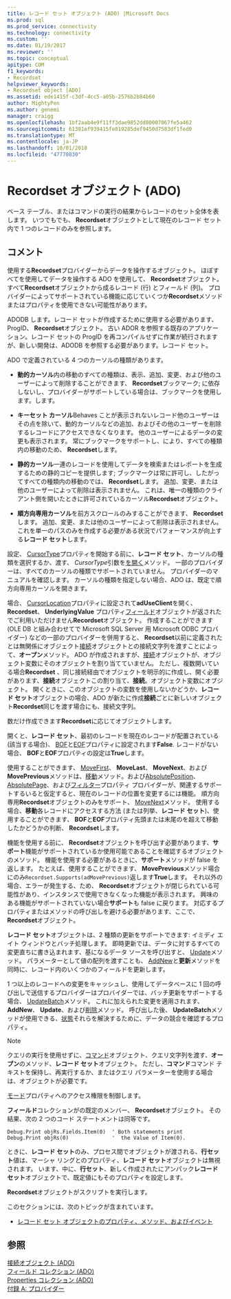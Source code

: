 ```yaml
---
title: レコード セット オブジェクト (ADO) |Microsoft Docs
ms.prod: sql
ms.prod_service: connectivity
ms.technology: connectivity
ms.custom: ''
ms.date: 01/19/2017
ms.reviewer: ''
ms.topic: conceptual
apitype: COM
f1_keywords:
- Recordset
helpviewer_keywords:
- Recordset object [ADO]
ms.assetid: ede1415f-c3df-4cc5-a05b-2576b2b84b60
author: MightyPen
ms.author: genemi
manager: craigg
ms.openlocfilehash: 1bf2aab4e9f11ff3dae9852dd80007867fe5a462
ms.sourcegitcommit: 61381ef939415fe019285def9450d7583df1fed0
ms.translationtype: MT
ms.contentlocale: ja-JP
ms.lasthandoff: 10/01/2018
ms.locfileid: "47770830"
---
```

# <a name="recordset-object-ado"></a>Recordset オブジェクト (ADO)
ベース テーブル、またはコマンドの実行の結果からレコードのセット全体を表します。 いつでもでも、 **Recordset**オブジェクトとして現在のレコード セット内で 1 つのレコードのみを参照します。  
  
## <a name="remarks"></a>コメント  
 使用する**Recordset**プロバイダーからデータを操作するオブジェクト。 ほぼすべてを使用してデータを操作する ADO を使用して、 **Recordset**オブジェクト。 すべて**Recordset**オブジェクトから成るレコード (行) とフィールド (列)。 プロバイダーによってサポートされている機能に応じていくつか**Recordset**メソッドまたはプロパティを使用できない可能性があります。  
  
 ADODB します。レコード セットが作成するために使用する必要があります、ProgID、 **Recordset**オブジェクト。 古い ADOR を参照する既存のアプリケーション。レコード セットの ProgID を再コンパイルせずに作業が続行されますが、新しい開発は、ADODB を参照する必要があります。レコード セット。  
  
 ADO で定義されている 4 つのカーソルの種類があります。  
  
-   **動的カーソル**内の移動のすべての種類は、表示、追加、変更、および他のユーザーによって削除することができます、 **Recordset**ブックマーク; に依存しないし、プロバイダーがサポートしている場合は、ブックマークを使用します。します。  
  
-   **キーセット カーソル**Behaves ことが表示されないレコード他のユーザーはその点を除いて、動的カーソルなどの追加、およびその他のユーザーを削除するレコードにアクセスできなくなります。 他のユーザーによるデータの変更も表示されます。 常にブックマークをサポートし、により、すべての種類内の移動のため、 **Recordset**します。  
  
-   **静的カーソル**一連のレコードを使用してデータを検索またはレポートを生成するための静的コピーを提供します; ブックマークは常に許可し、したがってすべての種類内の移動のでは、 **Recordset**します。 追加、変更、または他のユーザーによって削除は表示されません。 これは、唯一の種類のクライアント側を開いたときに許可されているカーソル**Recordset**オブジェクト。  
  
-   **順方向専用カーソル**を前方スクロールのみすることができます、 **Recordset**します。 追加、変更、または他のユーザーによって削除は表示されません。 これを単一のパスのみを作成する必要がある状況でパフォーマンスが向上する**レコード セット**します。  
  
 設定、 [CursorType](../../../ado/reference/ado-api/cursortype-property-ado.md)プロパティを開始する前に、**レコード セット**、カーソルの種類を選択するか、渡す、 *CursorType*引数を[を開く](../../../ado/reference/ado-api/open-method-ado-recordset.md)メソッド。 一部のプロバイダーは、すべてのカーソルの種類でサポートされていません。 プロバイダーのマニュアルを確認します。 カーソルの種類を指定しない場合、ADO は、既定で順方向専用カーソルを開きます。  
  
 場合、 [CursorLocation](../../../ado/reference/ado-api/cursorlocation-property-ado.md)プロパティに設定されて**adUseClient**を開く、 **Recordset**、 **UnderlyingValue** プロパティ[フィールド](../../../ado/reference/ado-api/field-object.md)オブジェクトが返されたでご利用いただけません**Recordset**オブジェクト。 作成することができます (OLE DB と組み合わせてで Microsoft SQL Server 用 Microsoft ODBC プロバイダー) などの一部のプロバイダーを併用すると、 **Recordset**以前に定義されたとは無関係にオブジェクト[接続](../../../ado/reference/ado-api/connection-object-ado.md)オブジェクトとの接続文字列を渡すことによって、**オープン**メソッド。 ADO が作成されますが、[接続](../../../ado/reference/ado-api/connection-object-ado.md)オブジェクトが、オブジェクト変数にそのオブジェクトを割り当てていません。 ただし、複数開いている場合**Recordset** 、同じ接続経由でオブジェクトを明示的に作成し、開く必要があります、**接続**オブジェクトこの割り当て、**接続**。オブジェクト変数にオブジェクト。 開くときに、このオブジェクトの変数を使用しないかどうか、**レコード セット**オブジェクトの場合、ADO が新たに作成**接続**ごとに新しいオブジェクト**Recordset**同じを渡す場合にも、接続文字列。  
  
 数だけ作成できます**Recordset**に応じてオブジェクトします。  
  
 開くと、**レコード セット**、最初のレコードを現在のレコードが配置されている (該当する場合)、 [BOF](../../../ado/reference/ado-api/bof-eof-properties-ado.md)と[EOF](../../../ado/reference/ado-api/bof-eof-properties-ado.md)プロパティに設定されます**False**. レコードがない場合、 **BOF**と**EOF**プロパティの設定は**True**します。  
  
 使用することができます、 [MoveFirst](../../../ado/reference/ado-api/movefirst-movelast-movenext-and-moveprevious-methods-ado.md)、 **MoveLast**、 **MoveNext**、および**MovePrevious**メソッドは、[移動](../../../ado/reference/ado-api/move-method-ado.md)メソッド。および[AbsolutePosition](../../../ado/reference/ado-api/absoluteposition-property-ado.md)、 [AbsolutePage](../../../ado/reference/ado-api/absolutepage-property-ado.md)、および[フィルター](../../../ado/reference/ado-api/filter-property.md)プロパティ プロバイダーが、関連するサポートするいると仮定すると、現在のレコードの位置を変更するには機能。 順方向専用**Recordset**オブジェクトのみをサポート、 [MoveNext](../../../ado/reference/ado-api/movefirst-movelast-movenext-and-moveprevious-methods-ado.md)メソッド。 使用する場合、**移動**各レコードにアクセスする方法 (または列挙、**レコード セット**)、使用することができます、 **BOF**と**EOF**プロパティ先頭または末尾のを超えて移動したかどうかの判断、 **Recordset**します。  
  
 機能を使用する前に、 **Recordset**オブジェクトを呼び出す必要があります、**サポート**機能がサポートされているか使用可能であることを確認するオブジェクトのメソッド。 機能を使用する必要があるときに、**サポート**メソッドが false を返します。 たとえば、使用することができます、 **MovePrevious**メソッド場合にのみ`Recordset.Supports(adMovePrevious)`返します**True**します。 それ以外の場合、エラーが発生する、ため、 **Recordset**オブジェクトが閉じられている可能性があり、インスタンスで使用できなくなった機能が表示されます。 興味のある機能がサポートされていない場合**サポート**も false に戻ります。 対応するプロパティまたはメソッドの呼び出しを避ける必要があります、ここで、 **Recordset**オブジェクト。  
  
 **レコード セット**オブジェクトは、2 種類の更新をサポートできます: イミディ エイト ウィンドウとバッチ処理します。 即時更新では、データに対するすべての変更直ちに書き込まれます、基になるデータ ソースを呼び出すと、 [Update](../../../ado/reference/ado-api/update-method.md)メソッド。 パラメーターとして値の配列を渡すことも、 [AddNew](../../../ado/reference/ado-api/addnew-method-ado.md)と**更新**メソッドを同時に、レコード内のいくつかのフィールドを更新します。  
  
 1 つ以上のレコードへの変更をキャッシュし、使用してデータベースに 1 回の呼び出しで送信するプロバイダーはプロバイダーでは、バッチ更新をサポートする場合、 [UpdateBatch](../../../ado/reference/ado-api/updatebatch-method.md)メソッド。 これに加えられた変更を適用されます、 **AddNew**、 **Update**、および[削除](../../../ado/reference/ado-api/delete-method-ado-recordset.md)メソッド。 呼び出した後、 **UpdateBatch**メソッドが使用できる、[状態](../../../ado/reference/ado-api/status-property-ado-recordset.md)それらを解決するために、データの競合を確認するプロパティ。  
  
> [!NOTE]
>  クエリの実行を使用せずに、[コマンド](../../../ado/reference/ado-api/command-object-ado.md)オブジェクト、クエリ文字列を渡す、**オープン**のメソッド、**レコード セット**オブジェクト。 ただし、**コマンド**コマンド テキストを保持し、再実行するか、またはクエリ パラメーターを使用する場合は、オブジェクトが必要です。  
  
 [モード](../../../ado/reference/ado-api/mode-property-ado.md)プロパティへのアクセス権限を制御します。  
  
 **フィールド**コレクションがの既定のメンバー、 **Recordset**オブジェクト。 その結果、次の 2 つのコード ステートメントは同等です。  
  
```  
Debug.Print objRs.Fields.Item(0)  ' Both statements print   
Debug.Print objRs(0)              '  the Value of Item(0).  
```  
  
 ときに、**レコード セット**のみ、プロセス間でオブジェクトが渡される、**行セット**値は、マーシャ リングとのプロパティ、**レコード セット**オブジェクトは無視されます。 います、中に、**行セット**、新しく作成されたにアンパック**レコード セット**オブジェクトで、既定値にもそのプロパティを設定します。  
  
 **Recordset**オブジェクトがスクリプトを実行します。  
  
 このセクションには、次のトピックが含まれています。  
  
-   [レコード セット オブジェクトのプロパティ、メソッド、およびイベント](../../../ado/reference/ado-api/recordset-object-properties-methods-and-events.md)  
  
## <a name="see-also"></a>参照  
 [接続オブジェクト (ADO)](../../../ado/reference/ado-api/connection-object-ado.md)   
 [フィールド コレクション (ADO)](../../../ado/reference/ado-api/fields-collection-ado.md)   
 [Properties コレクション (ADO)](../../../ado/reference/ado-api/properties-collection-ado.md)   
 [付録 A: プロバイダー](../../../ado/guide/appendixes/appendix-a-providers.md)
